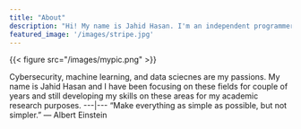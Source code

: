 ```yaml
---
title: "About"
description: "Hi! My name is Jahid Hasan. I'm an independent programmer, passionate about cybersecurity, machine learning, and data science."
featured_image: '/images/stripe.jpg'
---
```

{{< figure src="/images/mypic.png"  >}}

Cybersecurity, machine learning, and data sciecnes are my passions. My name is Jahid Hasan and I have been focusing on these fields for couple of years and still developing my skills on these areas for my academic research purposes.
---|---
“Make everything as simple as possible, but not simpler.”
— Albert Einstein
